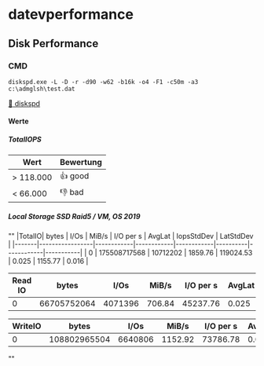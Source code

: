 # datevperformance

## Disk Performance

### CMD

```Shell
diskspd.exe -L -D -r -d90 -w62 -b16k -o4 -F1 -c50m -a3 c:\admglsh\test.dat
```
[:floppy_disk: diskspd](https://github.com/microsoft/diskspd)

#### Werte 
##### TotalIOPS

| Wert     | Bewertung |
|----------|-----------|
|> 118.000 |:+1: good  |
|< 66.000  |:-1: bad   |


##### Local Storage SSD Raid5 / VM, OS 2019
""
|TotalIO|       bytes     |   I/Os     |    MiB/s   |  I/O per s |  AvgLat  | IopsStdDev | LatStdDev |
|-------|-----------------|------------|------------|------------|----------|------------|-----------|
|     0 |    175508717568 |   10712202 |    1859.76 |  119024.53 |    0.025 |    1155.77 |     0.016 |



|Read IO|       bytes     |   I/Os     |    MiB/s   |  I/O per s |  AvgLat  | IopsStdDev | LatStdDev |
|-------|-----------------|------------|------------|------------|----------|------------|-----------|
|     0 |     66705752064 |    4071396 |     706.84 |   45237.76 |    0.025 |     484.72 |     0.017 |



|WriteIO|       bytes     |   I/Os     |    MiB/s   |  I/O per s |  AvgLat  | IopsStdDev | LatStdDev |
|-------|-----------------|------------|------------|------------|----------|------------|-----------|
|     0 |    108802965504 |    6640806 |    1152.92 |   73786.78 |    0.025 |     711.20 |     0.016 |

""
